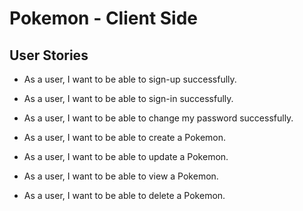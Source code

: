 # **Pokemon - Client Side**

## User Stories
- As a user, I want to be able to sign-up successfully.

- As a user, I want to be able to sign-in successfully.

- As a user, I want to be able to change my password successfully.

- As a user, I want to be able to create a Pokemon.

- As a user, I want to be able to update a Pokemon.

- As a user, I want to be able to view a Pokemon.

- As a user, I want to be able to delete a Pokemon.
